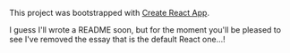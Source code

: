 This project was bootstrapped with [Create React App](https://github.com/facebookincubator/create-react-app).

I guess I'll wrote a README soon, but for the moment you'll be pleased to see I've removed the essay that is the default React one...!
